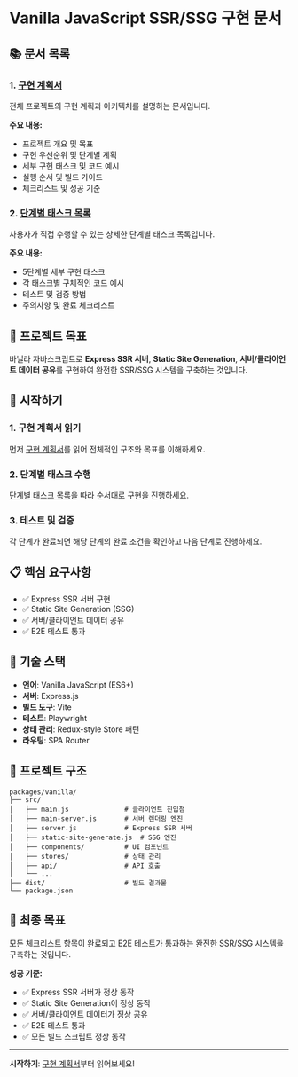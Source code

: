 # Vanilla JavaScript SSR/SSG 구현 문서

## 📚 문서 목록

### 1. [구현 계획서](./vanilla-ssr-ssg-implementation-plan.md)

전체 프로젝트의 구현 계획과 아키텍처를 설명하는 문서입니다.

**주요 내용:**

- 프로젝트 개요 및 목표
- 구현 우선순위 및 단계별 계획
- 세부 구현 태스크 및 코드 예시
- 실행 순서 및 빌드 가이드
- 체크리스트 및 성공 기준

### 2. [단계별 태스크 목록](./step-by-step-tasks.md)

사용자가 직접 수행할 수 있는 상세한 단계별 태스크 목록입니다.

**주요 내용:**

- 5단계별 세부 구현 태스크
- 각 태스크별 구체적인 코드 예시
- 테스트 및 검증 방법
- 주의사항 및 완료 체크리스트

## 🎯 프로젝트 목표

바닐라 자바스크립트로 **Express SSR 서버**, **Static Site Generation**, **서버/클라이언트 데이터 공유**를 구현하여 완전한 SSR/SSG 시스템을 구축하는 것입니다.

## 🚀 시작하기

### 1. 구현 계획서 읽기

먼저 [구현 계획서](./vanilla-ssr-ssg-implementation-plan.md)를 읽어 전체적인 구조와 목표를 이해하세요.

### 2. 단계별 태스크 수행

[단계별 태스크 목록](./step-by-step-tasks.md)을 따라 순서대로 구현을 진행하세요.

### 3. 테스트 및 검증

각 단계가 완료되면 해당 단계의 완료 조건을 확인하고 다음 단계로 진행하세요.

## 📋 핵심 요구사항

- ✅ Express SSR 서버 구현
- ✅ Static Site Generation (SSG)
- ✅ 서버/클라이언트 데이터 공유
- ✅ E2E 테스트 통과

## 🔧 기술 스택

- **언어**: Vanilla JavaScript (ES6+)
- **서버**: Express.js
- **빌드 도구**: Vite
- **테스트**: Playwright
- **상태 관리**: Redux-style Store 패턴
- **라우팅**: SPA Router

## 📁 프로젝트 구조

```
packages/vanilla/
├── src/
│   ├── main.js              # 클라이언트 진입점
│   ├── main-server.js       # 서버 렌더링 엔진
│   ├── server.js            # Express SSR 서버
│   ├── static-site-generate.js  # SSG 엔진
│   ├── components/          # UI 컴포넌트
│   ├── stores/              # 상태 관리
│   ├── api/                 # API 호출
│   └── ...
├── dist/                    # 빌드 결과물
└── package.json
```

## 🎯 최종 목표

모든 체크리스트 항목이 완료되고 E2E 테스트가 통과하는 완전한 SSR/SSG 시스템을 구축하는 것입니다.

**성공 기준:**

- ✅ Express SSR 서버가 정상 동작
- ✅ Static Site Generation이 정상 동작
- ✅ 서버/클라이언트 데이터가 정상 공유
- ✅ E2E 테스트 통과
- ✅ 모든 빌드 스크립트 정상 동작

---

**시작하기**: [구현 계획서](./vanilla-ssr-ssg-implementation-plan.md)부터 읽어보세요!

